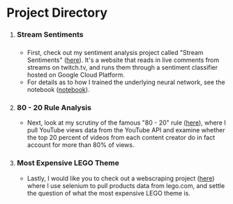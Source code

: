 <h1>Project Directory</h1>

<ol><li><h3>Stream Sentiments<h3></li><ul><li>First, check out my sentiment analysis project called "Stream Sentiments" (<a href="">here</a>). It's a website that reads in live comments from streams on twitch.tv, and runs them through a sentiment classifier hosted on Google Cloud Platform.</li><li>For details as to how I trained the underlying neural network, see the notebook (<a href="https://github.com/vaheg55/DataScienceProjects/blob/main/train.ipynb">notebook</a>).</li></ul><li><h3>80 - 20 Rule Analysis</h3></li><ul><li>Next, look at my scrutiny of the famous "80 - 20" rule (<a href="https://github.com/vaheg55/DataScienceProjects/blob/main/80-20%20rule%20analysis.ipynb">here</a>), where I pull YouTube views data from the YouTube API and examine whether the top 20 percent of videos from each content creator do in fact account for more than 80% of views.</li></ul><li><h3>Most Expensive LEGO Theme</h3></li><ul><li>Lastly, I would like you to check out a webscraping project (<a href="https://github.com/vaheg55/DataScienceProjects/blob/main/Most%20Expensive%20Lego%20Theme.ipynb">here</a>) where I use selenium to pull products data from lego.com, and settle the question of what the most expensive LEGO theme is.</li></ul></ol>
